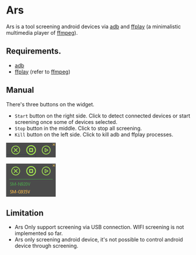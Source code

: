 # Ars
Ars is a tool screening android devices via [adb](https://developer.android.com/studio/command-line/adb) and [ffplay](https://ffmpeg.org/ffplay.html) (a minimalistic multimedia player of [ffmpeg](https://github.com/FFmpeg/FFmpeg)).

## Requirements.
- [adb](https://developer.android.com/studio/command-line/adb)
- [ffplay](https://ffmpeg.org/ffplay.html) (refer to [ffmpeg](https://github.com/FFmpeg/FFmpeg))

## Manual
There's three buttons on the widget.

- `Start` button on the right side. Click to detect connected devices or start screening once some of devices selected.
- `Stop` button in the middle. Click to stop all screening.
- `Kill` button on the left side. Click to kill adb and ffplay processes.

[![ars](https://github.com/zi-l/ars/blob/master/docs/image/ars.png)](https://github.com/zi-l/ars/blob/master/docs/image/ars.png)

[![select](https://github.com/zi-l/ars/blob/master/docs/image/select.png)](https://github.com/zi-l/ars/blob/master/docs/image/select.png)

## Limitation
- Ars Only support screening via USB connection. WIFI screening is not implemented so far.
- Ars only screening android device, it's not possible to control android device through screening.
